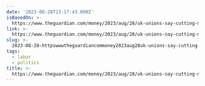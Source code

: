 ```yaml
---
date: '2023-08-28T13:17:43.000Z'
isBasedOn: >-
  https://www.theguardian.com/money/2023/aug/28/uk-unions-say-cutting-maternity-pay-for-striking-pregnant-workers-is-immoral
link: >-
  https://www.theguardian.com/money/2023/aug/28/uk-unions-say-cutting-maternity-pay-for-striking-pregnant-workers-is-immoral
slug: >-
  2023-08-28-httpswwwtheguardiancommoney2023aug28uk-unions-say-cutting-maternity-pay-for-striking-pregnant-workers-is-immoral
tags:
  - labor
  - politics
title: >-
  https://www.theguardian.com/money/2023/aug/28/uk-unions-say-cutting-maternity-pay-for-striking-pregnant-workers-is-immoral
---
```


